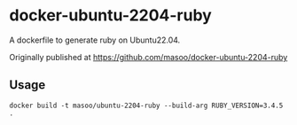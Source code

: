 # docker-ubuntu-2204-ruby

A dockerfile to generate ruby on Ubuntu22.04.

Originally published at https://github.com/masoo/docker-ubuntu-2204-ruby

## Usage

```
docker build -t masoo/ubuntu-2204-ruby --build-arg RUBY_VERSION=3.4.5 .
```
